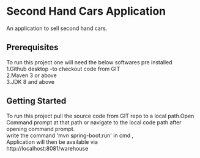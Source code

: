 # Second Hand Cars Application  
An application to sell second hand cars.   

 ## Prerequisites  
To run this project one will need the below softwares pre installed  
1.Github desktop -to checkout code from GIT  
2.Maven 3 or above  
3.JDK 8 and above  

 ## Getting Started
To run this project pull the source code from GIT repo to a local path.Open Command prompt at that path or navigate to the local code path after opening command prompt.  
write the command 'mvn spring-boot:run' in cmd ,  
Application will then be available via   
http://localhost:8081/warehouse

